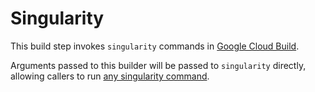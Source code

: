 # Singularity

This build step invokes `singularity` commands in [Google Cloud Build](cloud.google.com/cloud-build/).

Arguments passed to this builder will be passed to `singularity` directly,
allowing callers to run [any singularity
command](https://www.sylabs.io/guides/3.0/user-guide/cli.html).

